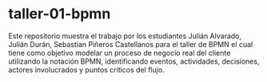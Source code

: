 # taller-01-bpmn

Este repositorio muestra el trabajo por los estudiantes Julián Alvarado, Julián Durán, Sebastian Piñeros Castellanos para el taller de BPMN el cual tiene como objetivo modelar un proceso de negocio real del cliente utilizando la notación BPMN, identificando eventos, actividades, decisiones, actores involucrados y puntos críticos del flujo.
